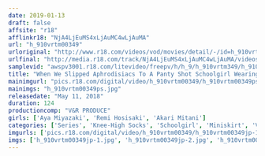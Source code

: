 ```yaml
---
date: 2019-01-13
draft: false
affsite: "r18"
afflinkr18: "NjA4LjEuMS4xLjAuMC4wLjAuMA"
url: "h_910vrtm00349"
urloriginal: "http://www.r18.com/videos/vod/movies/detail/-/id=h_910vrtm00349"
urlfinal: "http://media.r18.com/track/NjA4LjEuMS4xLjAuMC4wLjAuMA/videos/vod/movies/detail/-/id=h_910vrtm00349"
samplevid: "awspv3001.r18.com/litevideo/freepv/h/h_9/h_910vrtm349/h_910vrtm349_dmb_w.mp4"
title: "When We Slipped Aphrodisiacs To A Panty Shot Schoolgirl Wearing A Hot Miniskirt, She Started To Grind Her Knee High Socks Against Us And Stained Her Panties And Locked Her Legs Around Us And Demanded Creampie Sex! 4"
mainimgurl: "pics.r18.com/digital/video/h_910vrtm00349/h_910vrtm00349ps.jpg"
mainimgs: "h_910vrtm00349ps.jpg"
releasedate: "May 11, 2018"
duration: 124
productioncomp: "V&R PRODUCE"
girls: ['Aya Miyazaki', 'Remi Hosisaki', 'Akari Mitani']
categories: ['Series', 'Knee-High Socks', 'Schoolgirl', 'Miniskirt', 'Variety', 'Foot Fetish', 'Ass Lover', 'Panty Shot', 'Creampie', 'Footjob']
imgurls: ['pics.r18.com/digital/video/h_910vrtm00349/h_910vrtm00349jp-1.jpg', 'pics.r18.com/digital/video/h_910vrtm00349/h_910vrtm00349jp-2.jpg', 'pics.r18.com/digital/video/h_910vrtm00349/h_910vrtm00349jp-3.jpg', 'pics.r18.com/digital/video/h_910vrtm00349/h_910vrtm00349jp-4.jpg', 'pics.r18.com/digital/video/h_910vrtm00349/h_910vrtm00349jp-5.jpg', 'pics.r18.com/digital/video/h_910vrtm00349/h_910vrtm00349jp-6.jpg', 'pics.r18.com/digital/video/h_910vrtm00349/h_910vrtm00349jp-7.jpg', 'pics.r18.com/digital/video/h_910vrtm00349/h_910vrtm00349jp-8.jpg', 'pics.r18.com/digital/video/h_910vrtm00349/h_910vrtm00349jp-9.jpg', 'pics.r18.com/digital/video/h_910vrtm00349/h_910vrtm00349jp-10.jpg', 'pics.r18.com/digital/video/h_910vrtm00349/h_910vrtm00349jp-11.jpg', 'pics.r18.com/digital/video/h_910vrtm00349/h_910vrtm00349jp-12.jpg', 'pics.r18.com/digital/video/h_910vrtm00349/h_910vrtm00349jp-13.jpg', 'pics.r18.com/digital/video/h_910vrtm00349/h_910vrtm00349jp-14.jpg', 'pics.r18.com/digital/video/h_910vrtm00349/h_910vrtm00349jp-15.jpg', 'pics.r18.com/digital/video/h_910vrtm00349/h_910vrtm00349jp-16.jpg', 'pics.r18.com/digital/video/h_910vrtm00349/h_910vrtm00349jp-17.jpg', 'pics.r18.com/digital/video/h_910vrtm00349/h_910vrtm00349jp-18.jpg', 'pics.r18.com/digital/video/h_910vrtm00349/h_910vrtm00349jp-19.jpg', 'pics.r18.com/digital/video/h_910vrtm00349/h_910vrtm00349jp-20.jpg']
imgs: ['h_910vrtm00349jp-1.jpg', 'h_910vrtm00349jp-2.jpg', 'h_910vrtm00349jp-3.jpg', 'h_910vrtm00349jp-4.jpg', 'h_910vrtm00349jp-5.jpg', 'h_910vrtm00349jp-6.jpg', 'h_910vrtm00349jp-7.jpg', 'h_910vrtm00349jp-8.jpg', 'h_910vrtm00349jp-9.jpg', 'h_910vrtm00349jp-10.jpg', 'h_910vrtm00349jp-11.jpg', 'h_910vrtm00349jp-12.jpg', 'h_910vrtm00349jp-13.jpg', 'h_910vrtm00349jp-14.jpg', 'h_910vrtm00349jp-15.jpg', 'h_910vrtm00349jp-16.jpg', 'h_910vrtm00349jp-17.jpg', 'h_910vrtm00349jp-18.jpg', 'h_910vrtm00349jp-19.jpg', 'h_910vrtm00349jp-20.jpg']
---
```

